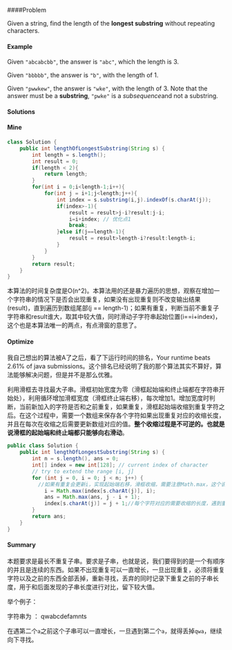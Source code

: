 ####Problem

Given a string, find the length of the **longest substring** without repeating characters.

#### Example

Given `"abcabcbb"`, the answer is `"abc"`, which the length is 3.

Given `"bbbbb"`, the answer is `"b"`, with the length of 1.

Given `"pwwkew"`, the answer is `"wke"`, with the length of 3. Note that the answer must be a **substring**, `"pwke"` is a *subsequence*and not a substring.



#### Solutions

#### Mine

```java
class Solution {
    public int lengthOfLongestSubstring(String s) {
        int length = s.length();
        int result = 0;
        if(length < 2){
            return length;
        }
        for(int i = 0;i<length-1;i++){
            for(int j = i+1;j<length;j++){
                int index = s.substring(i,j).indexOf(s.charAt(j));
                if(index>-1){
                    result = result>j-i?result:j-i;
                    i=i+index; // 优化点1
                    break;
                }else if(j==length-1){
                    result = result>length-i?result:length-i;
                }
            }
        }
        return result;
    }
}
```

本算法的时间复杂度是O(n^2)。本算法用的还是暴力遍历的思想，观察在增加一个字符串的情况下是否会出现重复，如果没有出现重复则不改变输出结果(result)，直到遍历到数组尾部(j == length-1)；如果有重复，判断当前不重复子字符串和result谁大，取其中较大值，同时滑动子字符串起始位置(i==i+index)，这个也是本算法唯一的两点，有点滑窗的意思了。

#### Optimize

我自己想出的算法被A了之后，看了下运行时间的排名，Your runtime beats 2.61% of java submissions。这个排名已经说明了我的那个算法其实不算好，算法能够解决问题，但是并不是那么优雅。

利用滑框去寻找最大子串。滑框初始宽度为零（滑框起始端和终止端都在字符串开始处），利用循环增加滑框宽度（滑框终止端右移），每次增加1。增加宽度时判断，当前新加入的字符是否和之前重复，如果重复，滑框起始端收缩到重复字符之后。在这个过程中，需要一个数组来保存各个字符如果出现重复对应的收缩长度，并且在每次在收缩之后需要更新数组对应的值。**整个收缩过程是不可逆的。也就是说滑框的起始端和终止端都只能够向右滑动**。

```java
public class Solution {
    public int lengthOfLongestSubstring(String s) {
        int n = s.length(), ans = 0;
        int[] index = new int[128]; // current index of character
        // try to extend the range [i, j]
        for (int j = 0, i = 0; j < n; j++) {
          //如果有重复会更新i，实现起始端右移，滑框收缩，需要注意Math.max，这个说明收缩是不可逆的
            i = Math.max(index[s.charAt(j)], i); 
            ans = Math.max(ans, j - i + 1);
            index[s.charAt(j)] = j + 1;//每个字符对应的需要收缩的长度，遇到重复字符会更新
        }
        return ans;
    }
}
```



#### Summary

本题要求是最长不重复子串。要求是子串，也就是说，我们要得到的是一个有顺序的并且是连续的东西。如果不出现重复可以一直增长，一旦出现重复，必须将重复字符以及之前的东西全部丢掉，重新寻找，丢弃的同时记录下重复之前的子串长度，用于和后面发现的子串长度进行对比，留下较大值。

举个例子：

字符串为 ： qwabcdefamnts

在遇第二个`a`之前这个子串可以一直增长，一旦遇到第二个`a`，就得丢掉`qwa`，继续向下寻找。




